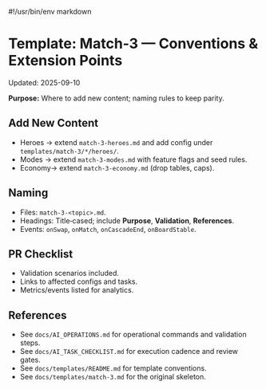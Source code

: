 #!/usr/bin/env markdown

# Template: Match‑3 — Conventions & Extension Points
Updated: 2025-09-10

**Purpose:** Where to add new content; naming rules to keep parity.

## Add New Content
- Heroes → extend `match-3-heroes.md` and add config under `templates/match-3/*/heroes/`.
- Modes  → extend `match-3-modes.md` with feature flags and seed rules.
- Economy→ extend `match-3-economy.md` (drop tables, caps).

## Naming
- Files: `match-3-<topic>.md`.
- Headings: Title‑cased; include **Purpose**, **Validation**, **References**.
- Events: `onSwap`, `onMatch`, `onCascadeEnd`, `onBoardStable`.

## PR Checklist
- Validation scenarios included.
- Links to affected configs and tasks.
- Metrics/events listed for analytics.

## References
- See `docs/AI_OPERATIONS.md` for operational commands and validation steps.
- See `docs/AI_TASK_CHECKLIST.md` for execution cadence and review gates.
- See `docs/templates/README.md` for template conventions.
- See `docs/templates/match-3.md` for the original skeleton.
